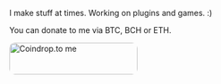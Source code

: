 I make stuff at times. Working on plugins and games. :)

You can donate to me via BTC, BCH or ETH.

<a href="https://coindrop.to/simonknowsstuff" target="_blank"><img src="https://coindrop.to/embed-button.png" style="border-radius: 10px; height: 57px !important;width: 229px !important;" alt="Coindrop.to me"></img></a>
